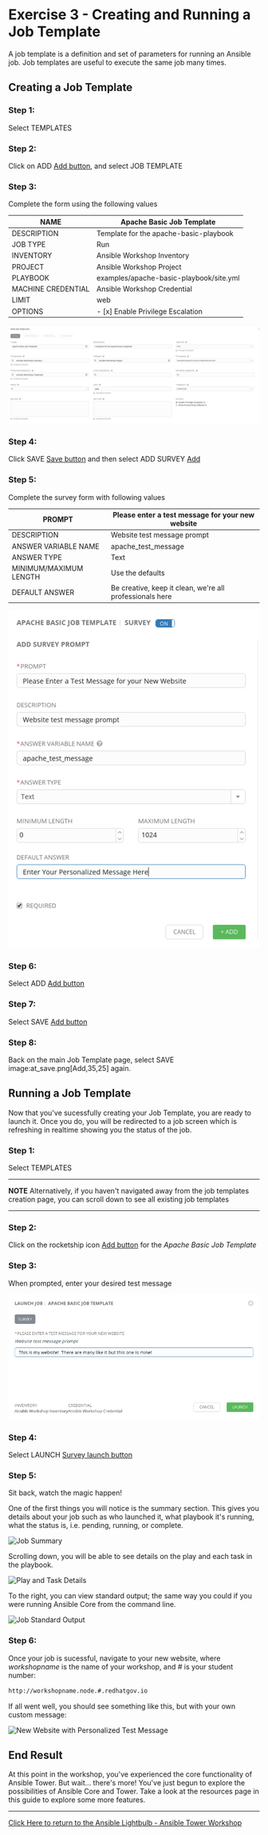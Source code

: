 # Exercise 3 - Creating and Running a Job Template

A job template is a definition and set of parameters for running an Ansible job. Job templates are useful to execute the same job many times.


## Creating a Job Template

### Step 1:

Select TEMPLATES

### Step 2:

Click on ADD [Add button](at_add.png), and select JOB TEMPLATE

### Step 3:

Complete the form using the following values

NAME |Apache Basic Job Template
-----|-------------------------
DESCRIPTION|Template for the apache-basic-playbook
JOB TYPE|Run
INVENTORY|Ansible Workshop Inventory
PROJECT|Ansible Workshop Project
PLAYBOOK|examples/apache-basic-playbook/site.yml
MACHINE CREDENTIAL|Ansible Workshop Credential
LIMIT|web
OPTIONS|- [x] Enable Privilege Escalation

![Job Template Form](at_jt_detail.png)

### Step 4:

Click SAVE [Save button](at_save.png) and then select ADD SURVEY [Add](at_addsurvey.png)

### Step 5:

Complete the survey form with following values

PROMPT|Please enter a test message for your new website
------|------------------------------------------------
DESCRIPTION|Website test message prompt
ANSWER VARIABLE NAME|apache_test_message
ANSWER TYPE|Text
MINIMUM/MAXIMUM LENGTH| Use the defaults
DEFAULT ANSWER| Be creative, keep it clean, we're all professionals here

![Survey Form](at_survey_detail.png)


### Step 6:

Select ADD [Add button](at_add.png)

### Step 7:

Select SAVE [Add button](at_save.png)

### Step 8:

Back on the main Job Template page, select SAVE image:at_save.png[Add,35,25] again.




## Running a Job Template

Now that you've sucessfully creating your Job Template, you are ready to launch it.
Once you do, you will be redirected to a job screen which is refreshing in realtime
showing you the status of the job.


### Step 1:

Select TEMPLATES

---
**NOTE**
Alternatively, if you haven't navigated away from the job templates creation page, you can scroll down to see all existing job templates

---

### Step 2:

Click on the rocketship icon [Add button](at_launch_icon.png) for the *Apache Basic Job Template*

### Step 3:

When prompted, enter your desired test message

![Survey Prompt](at_survey_prompt.png)

### Step 4:

Select LAUNCH [Survey launch button](at_survey_launch.png)

### Step 5:

Sit back, watch the magic happen!

One of the first things you will notice is the summary section.  This gives you details about your job such as who launched it, what playbook it's running, what the status is, i.e. pending, running, or complete.

![Job Summary](at_job_status.png)

Scrolling down, you will be able to see details on the play and each task in the playbook.

![Play and Task Details](at_job_tasklist.png)

To the right, you can view standard output; the same way you could if you were running Ansible Core from the command line.

![Job Standard Output](at_job_stdout.png)

### Step 6:

Once your job is sucessful, navigate to your new website, where *workshopname* is the name of your workshop, and *#* is your student number:

```bash
http://workshopname.node.#.redhatgov.io
```

If all went well, you should see something like this, but with your own custom message:

![New Website with Personalized Test Message](at_web_tm.png)


## End Result
At this point in the workshop, you've experienced the core functionality of Ansible Tower.  But wait... there's more! You've just begun to explore the possibilities of Ansible Core and Tower.  Take a look at the resources page in this guide to explore some more features.



---

[Click Here to return to the Ansible Lightbulb - Ansible Tower Workshop](../README.md)
